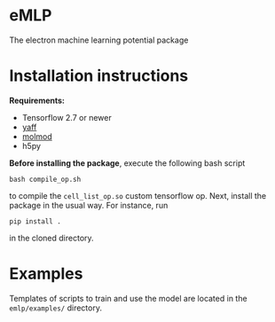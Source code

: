 # eMLP
The electron machine learning potential package


# Installation instructions
**Requirements:**

 - Tensorflow 2.7 or newer
 - [yaff](https://github.com/molmod/yaff)
 - [molmod](https://github.com/molmod/molmod)
 - h5py

**Before installing the package**, execute the following bash script

    bash compile_op.sh

to compile the `cell_list_op.so` custom tensorflow op. Next, install the package in the usual way. For instance, run

    pip install .

in the cloned directory.


# Examples
Templates of scripts to train and use the model are located in the `emlp/examples/` directory.

